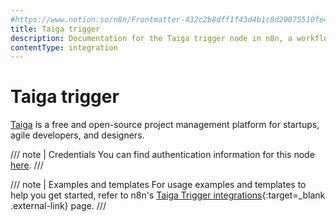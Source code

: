```yaml
---
#https://www.notion.so/n8n/Frontmatter-432c2b8dff1f43d4b1c8d20075510fe4
title: Taiga trigger
description: Documentation for the Taiga trigger node in n8n, a workflow automation platform. Includes details of operations and configuration, and links to examples and credentials information.
contentType: integration
---
```


# Taiga trigger

[Taiga](https://www.taiga.io/) is a free and open-source project management platform for startups, agile developers, and designers.

/// note | Credentials
You can find authentication information for this node [here](/integrations/builtin/credentials/taiga/).
///

///  note  | Examples and templates
For usage examples and templates to help you get started, refer to n8n's [Taiga Trigger integrations](https://n8n.io/integrations/taiga-trigger/){:target=_blank .external-link} page.
///
